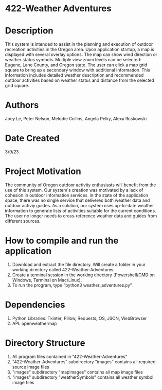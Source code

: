 # 422-Weather Adventures

# Description
This system is intended to assist in the planning and execution of outdoor recreation activities in the Oregon area. Upon application startup, a map is displayed with several overlay options. The map can show wind direction or weather status symbols. Multiple view zoom levels can be selected: Eugene, Lane County, and Oregon state. The user can click a map grid square to bring up a secondary window with additional information. This information includes detailed weather description and recommended outdoor activities based on weather status and distance from the selected grid square. 

# Authors
Joey Le, Peter Nelson, Melodie Collins, Angela Pelky, Alexa Roskowski

# Date Created
3/9/23

# Project Motivation
The community of Oregon outdoor activity enthusiasts will benefit from the use of this system. Our system's creation was motivated by a lack of cohesion in outdoor information services. In the state of the application space, there was no single service that delivered both weather data and outdoor activiy guides. As a solution, our system uses up-to-date weather information to generate lists of activities suitable for the current conditions. The user no longer needs to cross-reference weather data and guides from different sources.

# How to compile and run the application
1. Download and extract the file directory. Will create a folder in your working directory called 422-Weather-Adventures.
2. Create a terminal session in the working directory (Powershell/CMD on Windows, Terminal on Mac/Linux).
3. To run the program, type “python3 weather_adventures.py”.

# Dependencies
1. Python Libraries: Tkinter, Pillow, Requests, OS, JSON, WebBrowser
2. API: openweathermap

# Directory Structure
1. All program files contained in "422-Weather-Adventures" 
2. "422-Weather-Adventures" subdirectory "images" contains all required source image files 
3. "images" subdirectory "mapImages" contains all map image files 
4. "images" subdirectory "weatherSymbols" contains all weather symbol image files


